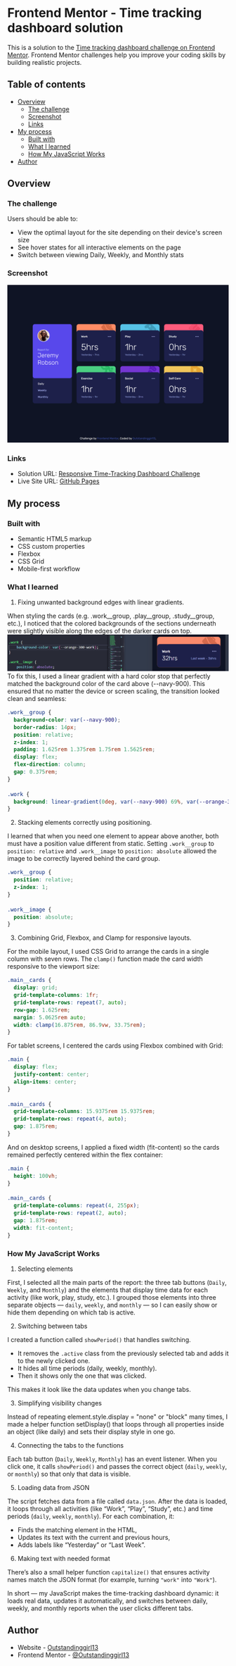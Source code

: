 # Frontend Mentor - Time tracking dashboard solution

This is a solution to the [Time tracking dashboard challenge on Frontend Mentor](https://www.frontendmentor.io/challenges/time-tracking-dashboard-UIQ7167Jw). Frontend Mentor challenges help you improve your coding skills by building realistic projects. 

## Table of contents

- [Overview](#overview)
  - [The challenge](#the-challenge)
  - [Screenshot](#screenshot)
  - [Links](#links)
- [My process](#my-process)
  - [Built with](#built-with)
  - [What I learned](#what-i-learned)
  - [How My JavaScript Works](#how-my-javascript-works)
- [Author](#author)

## Overview

### The challenge

Users should be able to:

- View the optimal layout for the site depending on their device's screen size
- See hover states for all interactive elements on the page
- Switch between viewing Daily, Weekly, and Monthly stats

### Screenshot

![](/assets/images/screenshot.png)

### Links

- Solution URL: [Responsive Time-Tracking Dashboard Challenge](https://www.frontendmentor.io/solutions/responsive-time-tracking-dashboard-challenge-rLN1a_8pCb)
- Live Site URL: [GitHub Pages](https://outstandinggirl13.github.io/time-tracking-dashboard-main/)

## My process

### Built with

- Semantic HTML5 markup
- CSS custom properties
- Flexbox
- CSS Grid
- Mobile-first workflow

### What I learned

1. Fixing unwanted background edges with linear gradients.

When styling the cards (e.g. .work__group, .play__group, .study__group, etc.), I noticed that the colored backgrounds of the sections underneath were slightly visible along the edges of the darker cards on top.
![](/assets/images/problem.PNG)
To fix this, I used a linear gradient with a hard color stop that perfectly matched the background color of the card above (--navy-900). This ensured that no matter the device or screen scaling, the transition looked clean and seamless:

```CSS
.work__group { 
  background-color: var(--navy-900); 
  border-radius: 14px; 
  position: relative; 
  z-index: 1; 
  padding: 1.625rem 1.375rem 1.75rem 1.5625rem; 
  display: flex; 
  flex-direction: column; 
  gap: 0.375rem; 
}

.work {
  background: linear-gradient(0deg, var(--navy-900) 69%, var(--orange-300-work) 69%);
}
```

2. Stacking elements correctly using positioning.

I learned that when you need one element to appear above another, both must have a position value different from static.
Setting `.work__group` to `position: relative` and `.work__image` to `position: absolute` allowed the image to be correctly layered behind the card group.

```CSS
.work__group {
  position: relative;
  z-index: 1;
}

.work__image {
  position: absolute;
}
```

3. Combining Grid, Flexbox, and Clamp for responsive layouts.

For the mobile layout, I used CSS Grid to arrange the cards in a single column with seven rows. The `clamp()` function made the card width responsive to the viewport size:

```CSS
.main__cards {
  display: grid;
  grid-template-columns: 1fr;
  grid-template-rows: repeat(7, auto);
  row-gap: 1.625rem;
  margin: 5.0625rem auto;
  width: clamp(16.875rem, 86.9vw, 33.75rem);
}
```

For tablet screens, I centered the cards using Flexbox combined with Grid:

```CSS
.main {
  display: flex;
  justify-content: center;
  align-items: center;
}

.main__cards {
  grid-template-columns: 15.9375rem 15.9375rem;
  grid-template-rows: repeat(4, auto);
  gap: 1.875rem;
}
```

And on desktop screens, I applied a fixed width (fit-content) so the cards remained perfectly centered within the flex container:

```CSS
.main {
  height: 100vh;
}

.main__cards {
  grid-template-columns: repeat(4, 255px);
  grid-template-rows: repeat(2, auto);
  gap: 1.875rem;
  width: fit-content;
}
```
### How My JavaScript Works

1. Selecting elements

First, I selected all the main parts of the report: the three tab buttons (`Daily`, `Weekly`, and `Monthly`) and the elements that display time data for each activity (like work, play, study, etc.).
I grouped those elements into three separate objects — `daily`, `weekly`, and `monthly` — so I can easily show or hide them depending on which tab is active.

2. Switching between tabs

I created a function called `showPeriod()` that handles switching.

- It removes the `.active` class from the previously selected tab and adds it to the newly clicked one.
- It hides all time periods (daily, weekly, monthly).
- Then it shows only the one that was clicked.

This makes it look like the data updates when you change tabs.

3. Simplifying visibility changes

Instead of repeating element.style.display = "none" or "block" many times, I made a helper function setDisplay() that loops through all properties inside an object (like daily) and sets their display style in one go.

4. Connecting the tabs to the functions

Each tab button (`Daily`, `Weekly`, `Monthly`) has an event listener.
When you click one, it calls `showPeriod()` and passes the correct object (`daily`, `weekly`, or `monthly`) so that only that data is visible.

5. Loading data from JSON

The script fetches data from a file called `data.json`.
After the data is loaded, it loops through all activities (like “Work”, “Play”, “Study”, etc.) and time periods (`daily`, `weekly`, `monthly`).
For each combination, it:

- Finds the matching element in the HTML,
- Updates its text with the current and previous hours,
- Adds labels like “Yesterday” or “Last Week”.

6. Making text with needed format

There’s also a small helper function `capitalize()` that ensures activity names match the JSON format (for example, turning `"work"` into `"Work"`).

In short — my JavaScript makes the time-tracking dashboard dynamic:
it loads real data, updates it automatically, and switches between daily, weekly, and monthly reports when the user clicks different tabs.


## Author

- Website - [Outstandinggirl13](https://github.com/Outstandinggirl13)
- Frontend Mentor - [@Outstandinggirl13](https://www.frontendmentor.io/profile/Outstandinggirl13)